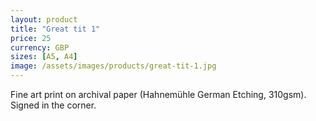 ```yaml
---
layout: product
title: "Great tit 1"
price: 25
currency: GBP
sizes: [A5, A4]
image: /assets/images/products/great-tit-1.jpg
---
```


Fine art print on archival paper (Hahnemühle German Etching, 310gsm). Signed in the corner.
